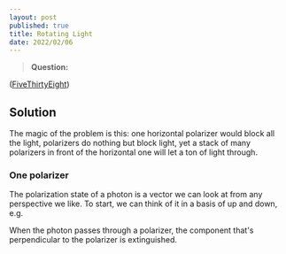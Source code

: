 ```yaml
---
layout: post
published: true
title: Rotating Light
date: 2022/02/06
---
```


>**Question:**

<!--more-->

([FiveThirtyEight](URL))

## Solution

The magic of the problem is this: one horizontal polarizer would block all the light, polarizers do nothing but block light, yet a stack of many polarizers in front of the horizontal one will let a ton of light through.

### One polarizer

The polarization state of a photon is a vector we can look at from any perspective we like. To start, we can think of it in a basis of up and down, e.g. 

<!-- $\lvert\gamma\rangle = \lvert\uparrow\rangle + \lvert\downarrow\rangle.$  -->

When the photon passes through a polarizer, the component that's perpendicular to the polarizer is extinguished.  

<br>
